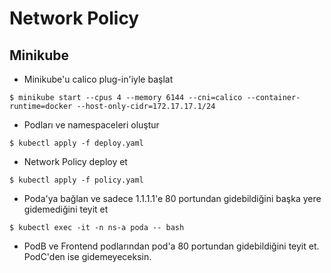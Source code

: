 # Network Policy

## Minikube

* Minikube'u calico plug-in'iyle başlat

```
$ minikube start --cpus 4 --memory 6144 --cni=calico --container-runtime=docker --host-only-cidr=172.17.17.1/24
```

* Podları ve namespaceleri oluştur

```
$ kubectl apply -f deploy.yaml
```

* Network Policy deploy et
```
$ kubectl apply -f policy.yaml
```

* Poda'ya bağlan ve sadece 1.1.1.1'e 80 portundan gidebildiğini başka yere gidemediğini teyit et

```
$ kubectl exec -it -n ns-a poda -- bash
```

* PodB ve Frontend podlarından pod'a 80 portundan gidebildiğini teyit et. PodC'den ise gidemeyeceksin.